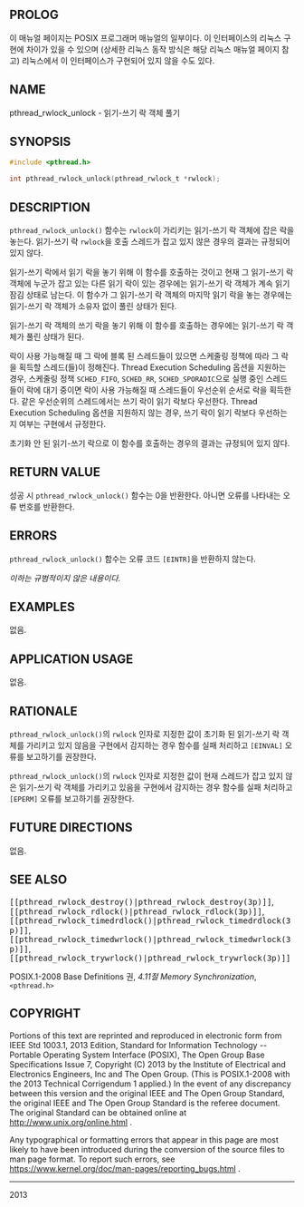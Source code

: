 ## PROLOG

이 매뉴얼 페이지는 POSIX 프로그래머 매뉴얼의 일부이다. 이 인터페이스의 리눅스 구현에 차이가 있을 수 있으며 (상세한 리눅스 동작 방식은 해당 리눅스 매뉴얼 페이지 참고) 리눅스에서 이 인터페이스가 구현되어 있지 않을 수도 있다.

## NAME

pthread_rwlock_unlock - 읽기-쓰기 락 객체 풀기

## SYNOPSIS

```c
#include <pthread.h>

int pthread_rwlock_unlock(pthread_rwlock_t *rwlock);
```

## DESCRIPTION

`pthread_rwlock_unlock()` 함수는 `rwlock`이 가리키는 읽기-쓰기 락 객체에 잡은 락을 놓는다. 읽기-쓰기 락 `rwlock`을 호출 스레드가 잡고 있지 않은 경우의 결과는 규정되어 있지 않다.

읽기-쓰기 락에서 읽기 락을 놓기 위해 이 함수를 호출하는 것이고 현재 그 읽기-쓰기 락 객체에 누군가 잡고 있는 다른 읽기 락이 있는 경우에는 읽기-쓰기 락 객체가 계속 읽기 잠김 상태로 남는다. 이 함수가 그 읽기-쓰기 락 객체의 마지막 읽기 락을 놓는 경우에는 읽기-쓰기 락 객체가 소유자 없이 풀린 상태가 된다.

읽기-쓰기 락 객체의 쓰기 락을 놓기 위해 이 함수를 호출하는 경우에는 읽기-쓰기 락 객체가 풀린 상태가 된다.

락이 사용 가능해질 때 그 락에 블록 된 스레드들이 있으면 스케줄링 정책에 따라 그 락을 획득할 스레드(들)이 정해진다. Thread Execution Scheduling 옵션을 지원하는 경우, 스케줄링 정책 `SCHED_FIFO`, `SCHED_RR`, `SCHED_SPORADIC`으로 실행 중인 스레드들이 락에 대기 중이면 락이 사용 가능해질 때 스레드들이 우선순위 순서로 락을 획득한다. 같은 우선순위의 스레드에서는 쓰기 락이 읽기 락보다 우선한다. Thread Execution Scheduling 옵션을 지원하지 않는 경우, 쓰기 락이 읽기 락보다 우선하는지 여부는 구현에서 규정한다.

초기화 안 된 읽기-쓰기 락으로 이 함수를 호출하는 경우의 결과는 규정되어 있지 않다.

## RETURN VALUE

성공 시 `pthread_rwlock_unlock()` 함수는 0을 반환한다. 아니면 오류를 나타내는 오류 번호를 반환한다.

## ERRORS

`pthread_rwlock_unlock()` 함수는 오류 코드 `[EINTR]`을 반환하지 않는다.

<em>이하는 규범적이지 않은 내용이다.</em>

## EXAMPLES

없음.

## APPLICATION USAGE

없음.

## RATIONALE

`pthread_rwlock_unlock()`의 `rwlock` 인자로 지정한 값이 초기화 된 읽기-쓰기 락 객체를 가리키고 있지 않음을 구현에서 감지하는 경우 함수를 실패 처리하고 `[EINVAL]` 오류를 보고하기를 권장한다.

`pthread_rwlock_unlock()`의 `rwlock` 인자로 지정한 값이 현재 스레드가 잡고 있지 않은 읽기-쓰기 락 객체를 가리키고 있음을 구현에서 감지하는 경우 함수를 실패 처리하고 `[EPERM]` 오류를 보고하기를 권장한다.

## FUTURE DIRECTIONS

없음.

## SEE ALSO

<tt>[[pthread_rwlock_destroy()|pthread_rwlock_destroy(3p)]]</tt>, <tt>[[pthread_rwlock_rdlock()|pthread_rwlock_rdlock(3p)]]</tt>, <tt>[[pthread_rwlock_timedrdlock()|pthread_rwlock_timedrdlock(3p)]]</tt>, <tt>[[pthread_rwlock_timedwrlock()|pthread_rwlock_timedwrlock(3p)]]</tt>, <tt>[[pthread_rwlock_trywrlock()|pthread_rwlock_trywrlock(3p)]]</tt>

POSIX.1-2008 Base Definitions 권, <em>4.11절 Memory Synchronization</em>, `<pthread.h>`

## COPYRIGHT

Portions of this text are reprinted and reproduced in electronic form from IEEE Std 1003.1, 2013 Edition, Standard for Information Technology -- Portable Operating System Interface (POSIX), The Open Group Base Specifications Issue 7, Copyright (C) 2013 by the Institute of Electrical and Electronics Engineers, Inc and The Open Group. (This is POSIX.1-2008 with the 2013 Technical Corrigendum 1 applied.) In the event of any discrepancy between this version and the original IEEE and The Open Group Standard, the original IEEE and The Open Group Standard is the referee document. The original Standard can be obtained online at http://www.unix.org/online.html .

Any typographical or formatting errors that appear in this page are most likely to have been introduced during the conversion of the source files to man page format. To report such errors, see https://www.kernel.org/doc/man-pages/reporting_bugs.html .

----

2013
